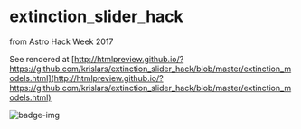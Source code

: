 # extinction_slider_hack
from Astro Hack Week 2017

See rendered at [http://htmlpreview.github.io/?https://github.com/krislars/extinction_slider_hack/blob/master/extinction_models.html](http://htmlpreview.github.io/?https://github.com/krislars/extinction_slider_hack/blob/master/extinction_models.html)


![badge-img](https://img.shields.io/badge/Made%20at-%23AstroHackWeek-8063d5.svg?style=flat)
